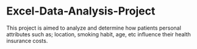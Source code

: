 # Excel-Data-Analysis-Project
This project is aimed to analyze and determine how patients personal attributes such as; location, smoking habit, age, etc  influence their health insurance costs.
